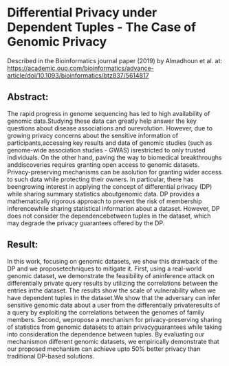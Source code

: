 
# **Differential Privacy under Dependent Tuples -  The Case of Genomic Privacy**
Described in the Bioinformatics journal paper (2019) by Almadhoun et al. at: https://academic.oup.com/bioinformatics/advance-article/doi/10.1093/bioinformatics/btz837/5614817
## Abstract:
The rapid progress in genome sequencing has led to high availability of genomic data.Studying these data can greatly help answer the key questions about disease associations and ourevolution. However, due to growing privacy concerns about the sensitive information of participants,accessing key results and data of genomic studies (such as genome-wide association studies - GWAS) isrestricted to only trusted individuals. On the other hand, paving the way to biomedical breakthroughs anddiscoveries requires granting open access to genomic datasets. Privacy-preserving mechanisms can be asolution for granting wider access to such data while protecting their owners. In particular, there has beengrowing interest in applying the concept of differential privacy (DP) while sharing summary statistics aboutgenomic data. DP provides a mathematically rigorous approach to prevent the risk of membership inferencewhile sharing statistical information about a dataset. However, DP does not consider the dependencebetween tuples in the dataset, which may degrade the privacy guarantees offered by the DP.

## Result:
In this work, focusing on genomic datasets, we show this drawback of the DP and we proposetechniques to mitigate it. First, using a real-world genomic dataset, we demonstrate the feasibility of aninference attack on differentially private query results by utilizing the correlations between the entries inthe dataset. The results show the scale of vulnerability when we have dependent tuples in the dataset.We show that the adversary can infer sensitive genomic data about a user from the differentially privateresults of a query by exploiting the correlations between the genomes of family members. Second, wepropose a mechanism for privacy-preserving sharing of statistics from genomic datasets to attain privacyguarantees while taking into consideration the dependence between tuples. By evaluating our mechanismon different genomic datasets, we empirically demonstrate that our proposed mechanism can achieve upto 50% better privacy than traditional DP-based solutions.




